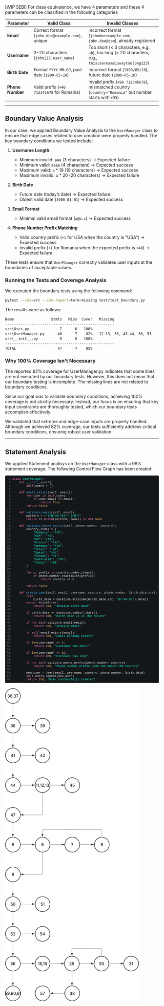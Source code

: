 [WIP SEBI]
For class equivalence, we have 4 parameters and these 4 parameters can be classified in the following categories

| Parameter        | Valid Class                                     | Invalid Classes                                                                                         |
| ---------------- | ----------------------------------------------- | ------------------------------------------------------------------------------------------------------- |
| **Email**        | Correct format (`john.doe@example.com`), unique | Incorrect format (`johndoeexample.com`, `john.doe@com`), already registered                             |
| **Username**     | 3-20 characters (`john123`, `user_name`)        | Too short (< 3 characters, e.g., `ab`), too long (> 20 characters, e.g., `thisusernameiswaytoolong123`) |
| **Birth Date**   | Format `YYYY-MM-DD`, past date (`1990-05-10`)   | Incorrect format (`1990/05/10`), future date (`2090-05-10`)                                             |
| **Phone Number** | Valid prefix (`+40 712345678` for Romania)      | Invalid prefix (`+99 712345678`), mismatched country (`country="Romania"` but number starts with `+33`) |

---

## Boundary Value Analysis

In our case, we applied Boundary Value Analysis to the `UserManager` class to ensure that edge cases related to user creation were properly handled. The key boundary conditions we tested include:

1. **Username Length**

   - Minimum invalid: `aaa` (3 characters) → Expected failure
   - Minimum valid: `aaaa` (4 characters) → Expected success
   - Maximum valid: `a` \* 19 (19 characters) → Expected success
   - Maximum invalid: `a` \* 20 (20 characters) → Expected failure

2. **Birth Date**

   - Future date (today’s date) → Expected failure
   - Oldest valid date (`1900-01-01`) → Expected success

3. **Email Format**

   - Minimal valid email format (`a@b.c`) → Expected success

4. **Phone Number Prefix Matching**
   - Valid country prefix (`+1` for USA when the country is "USA") → Expected success
   - Invalid prefix (`+1` for Romania when the expected prefix is `+40`) → Expected failure

These tests ensure that `UserManager` correctly validates user inputs at the boundaries of acceptable values.

### Running the Tests and Coverage Analysis

We executed the boundary tests using the following command:

```sh
pytest --cov=src --cov-report=term-missing test/test_boundary.py
```

The results were as follows:

```plaintext
Name                 Stmts   Miss  Cover   Missing
--------------------------------------------------
src\User.py              7      0   100%
src\UserManager.py      40      7    82%   12-13, 38, 43-44, 50, 53
src\__init__.py          0      0   100%
--------------------------------------------------
TOTAL                   47      7    85%
```

### Why 100% Coverage Isn't Necessary

The reported 82% coverage for UserManager.py indicates that some lines are not executed by our boundary tests. However, this does not mean that our boundary testing is incomplete. The missing lines are not related to boundary conditions.

Since our goal was to validate boundary conditions, achieving 100% coverage is not strictly necessary. Instead, our focus is on ensuring that key input constraints are thoroughly tested, which our boundary tests accomplish effectively.

We validated that extreme and edge-case inputs are properly handled. Although we achieved 82% coverage, our tests sufficiently address critical boundary conditions, ensuring robust user validation.

---

## Statement Analysis

We applied Statement analisys on the `UserManager` class with a 98% statement coverage. The following Control Flow Graph has been created:

![Control Flow Graph Code](images/statement_analysis_code.png)

![Control Flow Graph](images/statement_analysis_graph.png)
